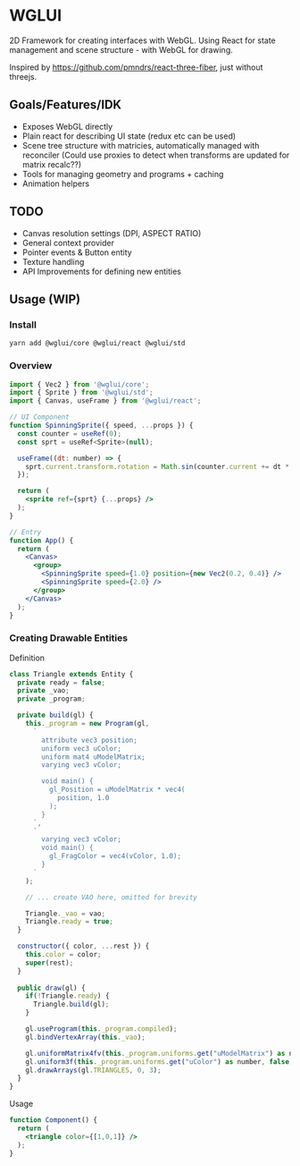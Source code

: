 # WGLUI

2D Framework for creating interfaces with WebGL. Using React for state management and scene structure - with WebGL for drawing.

Inspired by https://github.com/pmndrs/react-three-fiber, just without threejs.

## Goals/Features/IDK

- Exposes WebGL directly
- Plain react for describing UI state (redux etc can be used)
- Scene tree structure with matricies, automatically managed with reconciler (Could use proxies to detect when transforms are updated for matrix recalc??)
- Tools for managing geometry and programs + caching
- Animation helpers

## TODO

- Canvas resolution settings (DPI, ASPECT RATIO)
- General context provider
- Pointer events & Button entity
- Texture handling
- API Improvements for defining new entities

## Usage (WIP)

### Install

`yarn add @wglui/core @wglui/react @wglui/std`

### Overview

```jsx
import { Vec2 } from '@wglui/core';
import { Sprite } from '@wglui/std';
import { Canvas, useFrame } from '@wglui/react';

// UI Component
function SpinningSprite({ speed, ...props }) {
  const counter = useRef(0);
  const sprt = useRef<Sprite>(null);

  useFrame((dt: number) => {
    sprt.current.transform.rotation = Math.sin(counter.current += dt * speed) * Math.PI;
  });

  return (
    <sprite ref={sprt} {...props} />
  );
}

// Entry
function App() {
  return (
    <Canvas>
      <group>
        <SpinningSprite speed={1.0} position={new Vec2(0.2, 0.4)} />
        <SpinningSprite speed={2.0} />
      </group>
    </Canvas>
  );
}

```

### Creating Drawable Entities

Definition

```jsx
class Triangle extends Entity {
  private ready = false;
  private _vao;
  private _program;

  private build(gl) {
    this._program = new Program(gl,
      `
        attribute vec3 position;
        uniform vec3 uColor;
        uniform mat4 uModelMatrix;
        varying vec3 vColor; 

        void main() {
          gl_Position = uModelMatrix * vec4(
            position, 1.0
          );
        }
      `,
      `
        varying vec3 vColor;
        void main() {
          gl_FragColor = vec4(vColor, 1.0);
        }
      `
    );

    // ... create VAO here, omitted for brevity

    Triangle._vao = vao;
    Triangle.ready = true;
  }

  constructor({ color, ...rest }) {
    this.color = color;
    super(rest);
  }
  
  public draw(gl) {
    if(!Triangle.ready) {
      Triangle.build(gl);
    }

    gl.useProgram(this._program.compiled);
    gl.bindVertexArray(this._vao);

    gl.uniformMatrix4fv(this._program.uniforms.get("uModelMatrix") as number, false, this.worldMatrix);
    gl.uniform3f(this._program.uniforms.get("uColor") as number, false, this.color);
    gl.drawArrays(gl.TRIANGLES, 0, 3);
  }
}
```

Usage

```jsx
function Component() {
  return (
    <triangle color={[1,0,1]} />
  );
}
```